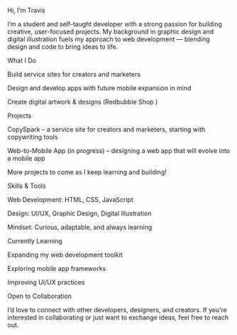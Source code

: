 Hi, I’m Travis

I’m a student and self-taught developer with a strong passion for building creative, user-focused projects. My background in graphic design and digital illustration fuels my approach to web development — blending design and code to bring ideas to life.

What I Do

Build service sites for creators and marketers

Design and develop apps with future mobile expansion in mind

Create digital artwork & designs (Redbubble Shop
)

Projects

CopySpark
 – a service site for creators and marketers, starting with copywriting tools

Web-to-Mobile App (in progress) – designing a web app that will evolve into a mobile app

More projects to come as I keep learning and building!

 Skills & Tools

Web Development: HTML, CSS, JavaScript

Design: UI/UX, Graphic Design, Digital Illustration

Mindset: Curious, adaptable, and always learning

 Currently Learning

Expanding my web development toolkit

Exploring mobile app frameworks

Improving UI/UX practices

 Open to Collaboration

I’d love to connect with other developers, designers, and creators. If you’re interested in collaborating or just want to exchange ideas, feel free to reach out.
